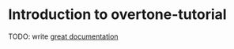 # Introduction to overtone-tutorial

TODO: write [great documentation](http://jacobian.org/writing/great-documentation/what-to-write/)
